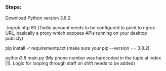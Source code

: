 ### Steps:
Download Python version 3.8.2

./ngrok http 80 (Twilio account needs to be configured to point to ngrok URL, basically a proxy which exposes APIs running on your desktop publicly)

pip install -r requirements.txt (make sure your pip --version == 3.8.2)

python3.8 main.py (My phone number was hardcoded in the tuple at index [1]. Logic for looping through staff on shift needs to be added)

